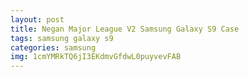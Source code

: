 ```yaml
---
layout: post
title: Negan Major League V2 Samsung Galaxy S9 Case
tags: samsung galaxy s9
categories: samsung
img: 1cmYMRkTQ6jI3EKdmvGfdwL0puyvevFAB
---
```

